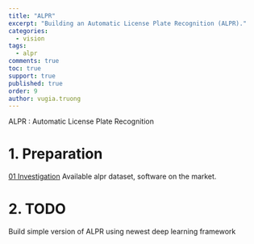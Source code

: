 ```yaml
---
title: "ALPR"
excerpt: "Building an Automatic License Plate Recognition (ALPR)."
categories: 
  - vision
tags: 
  - alpr 
comments: true
toc: true
support: true
published: true
order: 9
author: vugia.truong
---
```


ALPR : Automatic License Plate Recognition

# 1. Preparation

[01 Investigation](/vision/ALPR_001/) Available alpr dataset, software on the market.

# 2. TODO

Build simple version of ALPR using newest deep learning framework